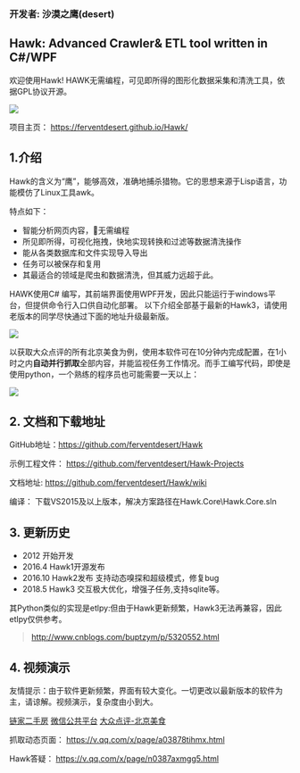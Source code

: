 
### 开发者: 沙漠之鹰(desert)


Hawk: Advanced Crawler& ETL tool written in C#/WPF
---

欢迎使用Hawk! HAWK无需编程，可见即所得的图形化数据采集和清洗工具，依据GPL协议开源。

![](http://images2018.cnblogs.com/blog/287060/201805/287060-20180512202119241-2084353771.png)


项目主页： https://ferventdesert.github.io/Hawk/

## 1.介绍

Hawk的含义为“鹰”，能够高效，准确地捕杀猎物。它的思想来源于Lisp语言，功能模仿了Linux工具awk。

特点如下：
- 智能分析网页内容，无需编程
- 所见即所得，可视化拖拽，快地实现转换和过滤等数据清洗操作
- 能从各类数据库和文件实现导入导出
- 任务可以被保存和复用
- 其最适合的领域是爬虫和数据清洗，但其威力远超于此。

HAWK使用C# 编写，其前端界面使用WPF开发，因此只能运行于windows平台，但提供命令行入口供自动化部署。
以下介绍全部基于最新的Hawk3，请使用老版本的同学尽快通过下面的地址升级最新版。

![](http://images2018.cnblogs.com/blog/287060/201805/287060-20180512203827617-1470633207.gif)


以获取大众点评的所有北京美食为例，使用本软件可在10分钟内完成配置，在1小时之内**自动并行抓取**全部内容，并能监视任务工作情况。而手工编写代码，即使是使用python，一个熟练的程序员也可能需要一天以上：

![](http://images2018.cnblogs.com/blog/287060/201805/287060-20180512221426878-671049210.gif)

## 2. 文档和下载地址

GitHub地址：https://github.com/ferventdesert/Hawk

示例工程文件： https://github.com/ferventdesert/Hawk-Projects

文档地址: https://github.com/ferventdesert/Hawk/wiki

编译： 下载VS2015及以上版本，解决方案路径在Hawk.Core\Hawk.Core.sln

## 3. 更新历史

- 2012 开始开发 
- 2016.4 Hawk1开源发布
- 2016.10 Hawk2发布   支持动态嗅探和超级模式，修复bug
- 2018.5 Hawk3 交互极大优化，增强子任务,支持sqlite等。

其Python类似的实现是etlpy:但由于Hawk更新频繁，Hawk3无法再兼容，因此etlpy仅供参考。

> http://www.cnblogs.com/buptzym/p/5320552.html


## 4. 视频演示

友情提示：由于软件更新频繁，界面有较大变化。一切更改以最新版本的软件为主，请谅解。视频演示，复杂度由小到大。

[链家二手房][3]
[微信公共平台][4]
[大众点评-北京美食][5]

抓取动态页面： https://v.qq.com/x/page/a03878tihmx.html

Hawk答疑： https://v.qq.com/x/page/n0387axmgg5.html



  [1]: http://static.zybuluo.com/buptzym/10kykg6qhqvsabbq8yj32pt0/2.gif
  [2]: http://static.zybuluo.com/buptzym/qkl0vavjn6cj007qfk2k3gqg/1.gif
  [3]: http://v.qq.com/page/w/9/2/w0189607h92.html
  [4]: http://v.qq.com/page/c/s/n/c0189jwd2sn.html
  [5]: http://v.qq.com/page/z/g/h/z01891n1rgh.html
